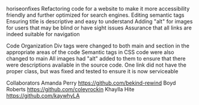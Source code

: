horiseonfixes
Refactoring code for a website to make it more accessibility friendly and further optimized for search engines. 
Editing semantic tags 
Ensuring title is descriptive and easy to understand
Adding "alt" for images for users that may be blind or have sight issues
Assurance that all links are indeed suitable for navigation

Code Organization
Div tags were changed to both main and section in the appropriate areas of the code
Semantic tags in CSS code were also changed to main
All images had "alt" added to them to ensure that there were descriptions available in the source code.
One link did not have the proper class, but was fixed and tested to ensure it is now serviceable

Collaborators
Amanda Perry https://github.com/bekind-rewind
Boyd Roberts https://github.com/coleyrockin
Khaylla Hite https://github.com/kaywhyLA
